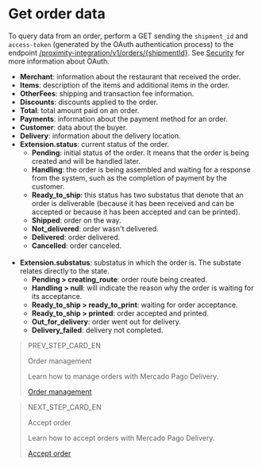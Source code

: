 # Get order data

To query data from an order, perform a GET sending the `shipment_id` and `access-token` (generated by the OAuth authentication process) to the endpoint [/proximity-integration/v1/orders/{shipmentId}](/developers/en/reference/mp_delivery/_proximity-integrationorders_shipment_id/get). See [Security](/developers/en/guides/additional-content/security/oauth/introduction) for more information about OAuth.

* **Merchant**: information about the restaurant that received the order.
* **Items**: description of the items and additional items in the order.
* **OtherFees**: shipping and transaction fee information.
* **Discounts**: discounts applied to the order.
* **Total**: total amount paid on an order.
* **Payments**: information about the payment method for an order.
* **Customer**: data about the buyer.
* **Delivery**: information about the delivery location.
* **Extension.status**: current status of the order.
  * **Pending**: initial status of the order. It means that the order is being created and will be handled later.
  * **Handling**: the order is being assembled and waiting for a response from the system, such as the completion of payment by the customer.
  * **Ready_to_ship**: this status has two substatus that denote that an order is deliverable (because it has been received and can be accepted or because it has been accepted and can be printed).
  * **Shipped**: order on the way.
  * **Not_delivered**: order wasn't delivered.
  * **Delivered**: order delivered.
  * **Cancelled**: order canceled.
  <br/>
* **Extension.substatus**: substatus in which the order is. The substate relates directly to the state.
  * **Pending > creating_route**: order route being created.
  * **Handling > null**: will indicate the reason why the order is waiting for its acceptance.
  * **Ready_to_ship > ready_to_print**: waiting for order acceptance.
  * **Ready_to_ship > printed**: order accepted and printed.
  * **Out_for_delivery**: order went out for delivery. 
  * **Delivery_failed**: delivery not completed.

> PREV_STEP_CARD_EN
>
> Order management
>
> Learn how to manage orders with Mercado Pago Delivery.
>
> [Order management](/developers/en/docs/mp-delivery/order-management)

> NEXT_STEP_CARD_EN
>
> Accept order
>
> Learn how to accept orders with Mercado Pago Delivery.
>
>[Accept order](/developers/en/docs/mp-delivery/order-management/accept-order)
